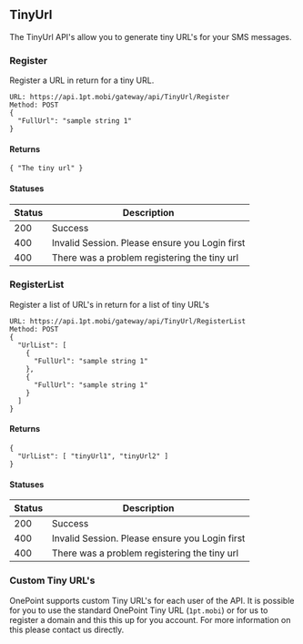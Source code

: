 ## TinyUrl
The TinyUrl API's allow you to generate tiny URL's for your SMS messages.

### Register
Register a URL in return for a tiny URL.
```
URL: https://api.1pt.mobi/gateway/api/TinyUrl/Register
Method: POST
{
  "FullUrl": "sample string 1"
}
```
#### Returns
```
{ "The tiny url" }
```
#### Statuses

Status | Description
------ | -----------
200 | Success
400 | Invalid Session. Please ensure you Login first
400 | There was a problem registering the tiny url

### RegisterList
Register a list of URL's in return for a list of tiny URL's
```
URL: https://api.1pt.mobi/gateway/api/TinyUrl/RegisterList
Method: POST
{
  "UrlList": [
    {
      "FullUrl": "sample string 1"
    },
    {
      "FullUrl": "sample string 1"
    }
  ]
}
```
#### Returns
```
{
  "UrlList": [ "tinyUrl1", "tinyUrl2" ]
}
```
#### Statuses

Status | Description
------ | -----------
200 | Success
400 | Invalid Session. Please ensure you Login first
400 | There was a problem registering the tiny url

### Custom Tiny URL's
OnePoint supports custom Tiny URL's for each user of the API.
It is possible for you to use the standard OnePoint Tiny URL (`1pt.mobi`) or for us to register a domain and this this
up for you account. For more information on this please contact us directly.